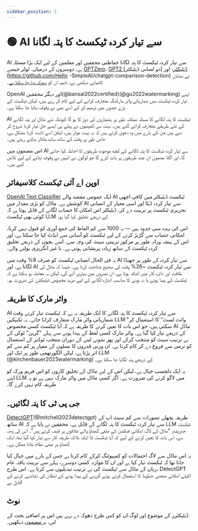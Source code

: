 ```yaml
---
sidebar_position: 1
--- 
```


# 🟢 AI سے تیار کردہ ٹیکسٹ کا پتہ لگانا

AI سے تیار کردہ ٹیکسٹ کا پتہ لگانا حفاظتی محققین اور معلمین کے لیے ایک بڑا مسئلہ ہے،
دوسروں کے درمیان. ٹولز جیسے [GPTZero](https://gptzero.me)، [GPT2 ڈیٹیکٹر](https://openai-openai-detector.hf.space)، اور [دو لسانی ڈیٹیکٹر](https://github.com/Hello -SimpleAI/chatgpt-comparison-detection) نے نمایاں کامیابی دیکھی ہے،
تاہم، ان کو [دھوکہ دیا جا سکتا ہے](https://learnprompting.org/docs/miscl/trickery)۔

OpenAI اور دیگر محققین(@bansal2022certified)(@gu2022watermarking) اپنے تیار کردہ ٹیکسٹ میں شماریاتی واٹر مارکنگ متعارف کرانے کے لیے کام کر رہے ہیں، لیکن ٹیکسٹ کے بڑے حصوں میں ترمیم کر کے اسے بھی بے وقوف بنایا جا سکتا ہے۔

AI ٹیکسٹ کا پتہ لگانے کا مسئلہ ممکنہ طور پر ہتھیاروں کی دوڑ کا ہو گا کیونکہ نئے ماڈل اور پتہ لگانے کے نئے طریقے متعارف کرائے گئے ہیں۔ بہت سی کمپنیوں نے پہلے ہی ایسے حل تیار کرنا شروع کر دیے ہیں جن کے بارے میں وہ دعویٰ کرتے ہیں کہ یہ بہت موثر ہیں، لیکن اسے ثابت کرنا مشکل ہے، خاص طور پر وقت کے ساتھ ساتھ ماڈلز بدلتے رہتے ہیں۔

اس مضمون میں AI سے تیار کردہ ٹیکسٹ کا پتہ لگانے کے کچھ موجودہ طریقوں کا احاطہ کیا جائے گا، اور اگلا مضمون ان چند طریقوں پر بات کرے گا جو لوگوں نے انہیں بے وقوف بنانے کے لیے تلاش کیے ہیں۔

## اوپن اے آئی ٹیکسٹ کلاسیفائر

[OpenAI Text Classifier](https://platform.openai.com/ai-text-classifier) ایک عمومی مقصد والے AI ٹیکسٹ ڈیٹیکٹر میں کافی اچھی کوشش ہے۔
ماڈل کو بڑی مقدار میں AI سے تیار کردہ ڈیٹا اور اسی معیار کے انسانی تحریری ٹیکسٹ پر تربیت دے کر، ڈیٹیکٹر اس امکان کا حساب لگانے کے قابل ہوتا ہے کہ کوئی بھی ٹیکسٹ LLM کے ذریعے تخلیق کیا گیا ہو۔

اس کی بہت سی حدود ہیں — یہ 1000 سے کم الفاظ کی جمع آوری کو قبول نہیں کرتا، امکانی حساب سے گڑبڑ کرنے کے لیے ٹیکسٹ کو آسانی سے ایڈٹ کیا جا سکتا ہے، اور اس کے پیشہ ورانہ طور پر مرکوز تربیتی سیٹ کی وجہ سے، اسے بچوں کے ذریعے تخلیق کردہ ٹیکسٹ کے ساتھ زیادہ پریشانی ہوتی ہے۔ یا غیر انگریزی بولنے والے۔

یہ فی الحال انسانی ٹیکسٹ کو صرف 9% وقت میں AI سے تیار کردہ کے طور پر جھنڈا لگاتا ہے، اور AI سے تیار کردہ ٹیکسٹ ~26% وقت کی صحیح شناخت کرتا ہے۔ جیسا کہ ماڈل کی طاقت اور دائرہ کار میں اضافہ ہوتا ہے، ان نمبروں میں بہتری آئے گی، لیکن یہ معاملہ ہو سکتا ہے کہ ٹیکسٹ کے پیدا ہونے یا نہ ہونے کا مناسب اندازہ لگانے کے لیے مزید مخصوص ڈیٹیکٹرز کی ضرورت ہو۔

## واٹر مارک کا طریقہ

AI سے تیار کردہ ٹیکسٹ کا پتہ لگانے کا ایک طریقہ یہ ہے کہ ٹیکسٹ تیار کرتے وقت شماریاتی واٹر مارک متعارف کرایا جائے۔ یہ تکنیکیں LLM "وائٹ لسٹ" کا استعمال کر سکتی ہیں، جو اس بات کا تعین کرنے کا طریقہ ہے کہ آیا ٹیکسٹ کسی مخصوص AI ماڈل کے ذریعے تیار کیا گیا ہے۔ واٹر مارک کسی لفظ کے پیدا ہونے سے پہلے "گرین" ٹوکن کے بے ترتیب سیٹ کو منتخب کرکے اور پھر نمونے لینے کے دوران منتخب ٹوکنز کے استعمال کو نرمی سے فروغ دے کر کام کرتا ہے۔ ان وزنی قدروں کا نسلوں کے معیار پر کم سے کم اثر پڑتا ہے، لیکن الگورتھمی طور پر ایک اور LLM (@kirchenbauer2023watermarking) کے ذریعے پتہ لگایا جا سکتا ہے۔

یہ ایک دلچسپ خیال ہے، لیکن اس کے لیے ماڈل کے تخلیق کاروں کو اس فریم ورک کو اپنے LLM میں لاگو کرنے کی ضرورت ہے۔ اگر کسی ماڈل میں واٹر مارک نہیں ہے تو یہ طریقہ کام نہیں کرے گا۔

## جی پی ٹی کا پتہ لگائیں۔

[DetectGPT](https://detectgpt.ericmitchell.ai/)(@mitchell2023detectgpt) طریقہ پچھلے تصورات سے کم سیٹ اپ کے ساتھ AI سے تیار کردہ ٹیکسٹ کا پتہ لگانے کے قابل ہے۔ محققین نے پایا ہے کہ LLM ٹیکسٹ جنریشنز "ماڈل کے لاگ امکانی فنکشن کے منفی گھماؤ والے علاقوں پر قبضہ کرتے ہیں"۔ اس کی وجہ سے، اس بات کا تعین کرنے کے لیے کہ آیا ٹیکسٹ کا ایک بلاک طریقہ کار سے تیار کیا گیا تھا، ایک گھماؤ پر مبنی نظام بنانا ممکن ہے۔

یہ اس ماڈل سے لاگ احتمالات کو کمپیوٹنگ کرکے کام کرتا ہے جس کے بارے میں خیال کیا جاتا تھا کہ ٹیکسٹ تیار کیا ہے اور ان کا موازنہ کسی دوسرے، پہلے سے تربیت یافتہ عام زبان کے ماڈل سے ٹیکسٹ کی بے ترتیب تبدیلیوں سے کرتا ہے۔ اس طرح، DetectGPT اکیلے امکانی منحنی خطوط کا استعمال کرتے ہوئے گزرنے کے پیدا ہونے کے امکان کی نشاندہی کرنے کے قابل ہے!

## نوٹ

ڈیٹیکٹرز کے موضوع اور لوگ ان کو کس طرح دھوکہ دے رہے ہیں اس پر اضافی بحث کے لیے، [یہ مضمون](https://learnprompting.org/docs/miscl/trickery) دیکھیں۔